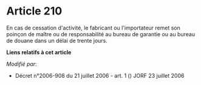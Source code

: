 # Article 210

En cas de cessation d'activité, le fabricant ou l'importateur remet son poinçon de maître ou de responsabilité au bureau de
garantie ou au bureau de douane dans un délai de trente jours.

**Liens relatifs à cet article**

_Modifié par_:

  - Décret n°2006-908 du 21 juillet 2006 - art. 1 () JORF 23 juillet 2006
